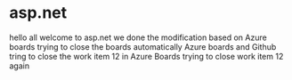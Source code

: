 # asp.net
hello all welcome to asp.net
we done the modification based on Azure boards
trying to close the boards automatically
Azure boards and Github
tring to close the work item 12 in Azure Boards
trying to close work item 12 again
